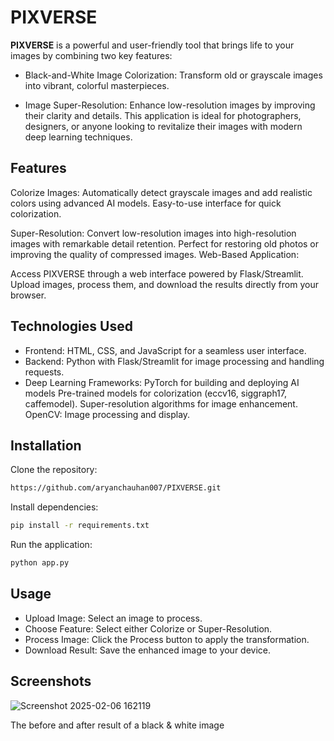 # PIXVERSE

**PIXVERSE** is a powerful and user-friendly tool that brings life to your images by combining two key features:

- Black-and-White Image Colorization: Transform old or grayscale images into vibrant, colorful masterpieces.
  
- Image Super-Resolution: Enhance low-resolution images by improving their clarity and details.
  This application is ideal for photographers, designers, or anyone looking to revitalize their images with modern deep learning techniques.

## Features

Colorize Images:
Automatically detect grayscale images and add realistic colors using advanced AI models.
Easy-to-use interface for quick colorization.

Super-Resolution:
Convert low-resolution images into high-resolution images with remarkable detail retention.
Perfect for restoring old photos or improving the quality of compressed images.
Web-Based Application:

Access PIXVERSE through a web interface powered by Flask/Streamlit.
Upload images, process them, and download the results directly from your browser.

## Technologies Used

- Frontend: HTML, CSS, and JavaScript for a seamless user interface.
- Backend: Python with Flask/Streamlit for image processing and handling requests.
- Deep Learning Frameworks:
  PyTorch for building and deploying AI models
  Pre-trained models for colorization (eccv16, siggraph17, caffemodel).
  Super-resolution algorithms for image enhancement.
  OpenCV: Image processing and display.

## Installation

Clone the repository:
```bash
https://github.com/aryanchauhan007/PIXVERSE.git
```

Install dependencies:
```bash
pip install -r requirements.txt  
```

Run the application:

```bash
python app.py  
```
## Usage

- Upload Image: Select an image to process.
- Choose Feature: Select either Colorize or Super-Resolution.
- Process Image: Click the Process button to apply the transformation.
- Download Result: Save the enhanced image to your device.


## Screenshots
![Screenshot 2025-02-06 162119](https://github.com/user-attachments/assets/1c830c26-7449-4194-afd9-5e547489c704)

The before and after result of a black & white image




